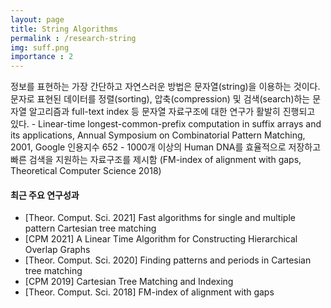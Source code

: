 ```yaml
---
layout: page
title: String Algorithms
permalink : /research-string
img: suff.png
importance : 2
---
```


<div class="area-summary" markdown="1">
정보를 표현하는 가장 간단하고 자연스러운 방법은 문자열(string)을 이용하는 것이다. 문자로 표현된 데이터를 정렬(sorting), 압축(compression) 및 검색(search)하는 문자열 알고리즘과 full-text index 등 문자열 자료구조에 대한 연구가 활발히 진행되고 있다.  
- Linear-time longest-common-prefix computation in suffix arrays and its applications, Annual Symposium on Combinatorial Pattern Matching, 2001, Google 인용지수 652  
- 1000개 이상의 Human DNA를 효율적으로 저장하고 빠른 검색을 지원하는 자료구조를 제시함 (FM-index of alignment with gaps, Theoretical Computer Science 2018)  
</div>



#### 최근 주요 연구성과
- [Theor. Comput. Sci. 2021] Fast algorithms for single and multiple pattern Cartesian tree matching
- [CPM 2021] A Linear Time Algorithm for Constructing Hierarchical Overlap Graphs
- [Theor. Comput. Sci. 2020] Finding patterns and periods in Cartesian tree matching
- [CPM 2019] Cartesian Tree Matching and Indexing
- [Theor. Comput. Sci. 2018] FM-index of alignment with gaps